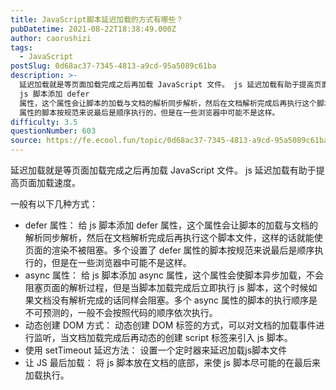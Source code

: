 ```yaml
---
title: JavaScript脚本延迟加载的方式有哪些？
pubDatetime: 2021-08-22T18:38:49.000Z
author: caorushizi
tags:
  - JavaScript
postSlug: 0d68ac37-7345-4813-a9cd-95a5089c61ba
description: >-
  延迟加载就是等页面加载完成之后再加载 JavaScript 文件。 js 延迟加载有助于提高页面加载速度。 一般有以下几种方式： defer 属性： 给
  js 脚本添加 defer
  属性，这个属性会让脚本的加载与文档的解析同步解析，然后在文档解析完成后再执行这个脚本文件，这样的话就能使页面的渲染不被阻塞。多个设置了 defer
  属性的脚本按规范来说最后是顺序执行的，但是在一些浏览器中可能不是这样。
difficulty: 3.5
questionNumber: 603
source: https://fe.ecool.fun/topic/0d68ac37-7345-4813-a9cd-95a5089c61ba
---
```


延迟加载就是等页面加载完成之后再加载 JavaScript 文件。 js 延迟加载有助于提高页面加载速度。

一般有以下几种方式：

* defer 属性： 给 js 脚本添加 defer 属性，这个属性会让脚本的加载与文档的解析同步解析，然后在文档解析完成后再执行这个脚本文件，这样的话就能使页面的渲染不被阻塞。多个设置了 defer 属性的脚本按规范来说最后是顺序执行的，但是在一些浏览器中可能不是这样。
* async 属性： 给 js 脚本添加 async 属性，这个属性会使脚本异步加载，不会阻塞页面的解析过程，但是当脚本加载完成后立即执行 js 脚本，这个时候如果文档没有解析完成的话同样会阻塞。多个 async 属性的脚本的执行顺序是不可预测的，一般不会按照代码的顺序依次执行。
* 动态创建 DOM 方式： 动态创建 DOM 标签的方式，可以对文档的加载事件进行监听，当文档加载完成后再动态的创建 script 标签来引入 js 脚本。
* 使用 setTimeout 延迟方法： 设置一个定时器来延迟加载js脚本文件
* 让 JS 最后加载： 将 js 脚本放在文档的底部，来使 js 脚本尽可能的在最后来加载执行。
